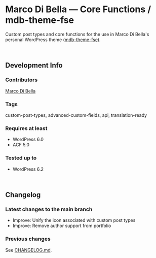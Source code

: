 # Marco Di Bella &mdash; Core Functions / mdb-theme-fse
Custom post types and core functions for the use in Marco Di Bella's personal WordPress theme ([mdb-theme-fse](https://github.com/mdibella-dev/mdb-theme-fse)).

<br>

## Development Info

### Contributors
[Marco Di Bella ](https://github.com/mdibella-dev)

### Tags
custom-post-types, advanced-custom-fields, api, translation-ready

### Requires at least

* WordPress 6.0
* ACF 5.0

### Tested up to

* WordPress 6.2

<br>

## Changelog

### Latest changes to the main branch

* Improve: Unify the icon associated with custom post types
* Improve: Remove author support from portfolio

### Previous changes

See [CHANGELOG.md](https://github.com/mdibella-dev/mdb-theme-core/blob/main/CHANGELOG.md).
